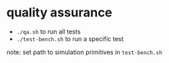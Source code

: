 # quality assurance

* `./qa.sh` to run all tests
* `./test-bench.sh` to run a specific test

note: set path to simulation primitives in `test-bench.sh`